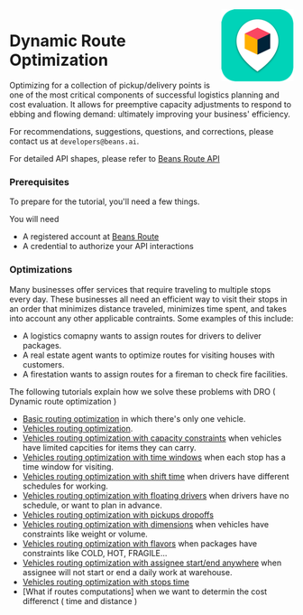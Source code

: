 <img src="assets/images/beans-128x128.png" align="right" />

# Dynamic Route Optimization

Optimizing for a collection of pickup/delivery points is one of the most critical components of successful logistics planning and cost evaluation. It allows for preemptive capacity adjustments to respond to ebbing and flowing demand: ultimately improving your business' efficiency.

For recommendations, suggestions, questions, and corrections, please contact us at
`developers@beans.ai`.

For detailed API shapes, please refer to [Beans Route API](https://www.beansroute.ai/route-api-v1.php)

### Prerequisites

To prepare for the tutorial, you'll need a few things.

You will need

   * A registered account at [Beans Route](https://beansroute.ai)
   * A credential to authorize your API interactions

### Optimizations

Many businesses offer services that require traveling to multiple stops every day. These businesses all need an efficient way to visit their stops in an order that minimizes distance traveled, minimizes time spent, and takes into account any other applicable contraints. Some examples of this include:

- A logistics comapny wants to assign routes for drivers to deliver packages.
- A real estate agent wants to optimize routes for visiting houses with customers.
- A firestation wants to assign routes for a fireman to check fire facilities.

The following tutorials explain how we solve these problems with DRO ( Dynamic route optimization )

- [Basic routing optimization](basic-routing-optimization) in which there's only one vehicle.
- [Vehicles routing optimization](vehicles-routing-optimization).
- [Vehicles routing optimization with capacity constraints](vehicles-routing-optimization-with-capacity-constraints) when vehicles have limited capcities for items they can carry.
- [Vehicles routing optimization with time windows](vehicles-routing-optimization-with-time-windows) when each stop has a time window for visiting.
- [Vehicles routing optimization with shift time](vehicles-routing-optimization-with-shift-time) when drivers have different schedules for working.
- [Vehicles routing optimization with floating drivers](vehicles-routing-optimization-with-floating-drivers) when drivers have no schedule, or want to plan in advance.
- [Vehicles routing optimization with pickups dropoffs](vehicles-routing-optimization-with-pickups-dropoffs)
- [Vehicles routing optimization with dimensions](vehicles-routing-optimization-with-dimensions) when vehicles have constraints like weight or  volume.
- [Vehicles routing optimization with flavors](vehicles-routing-optimization-with-flavors) when packages have constraints like COLD, HOT, FRAGILE...
- [Vehicles routing optimization with assignee start/end anywhere](vehicles-routing-optimization-with-assignee-start-end-anywhere) when assignee will not start or end a daily work at warehouse.
- [Vehicles routing optimization with stops time](vehicles-routing-optimization-with-stop-time)
- [What if routes computations] when we want to determin the cost differenct ( time and distance )